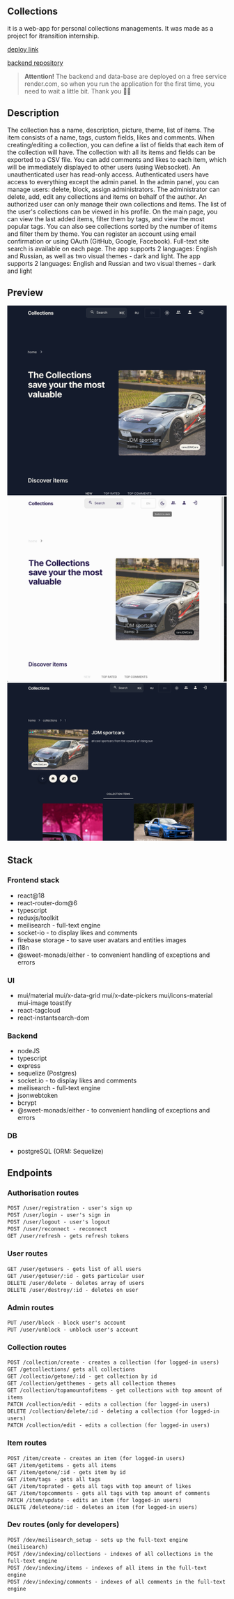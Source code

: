 ## Collections

it is a web-app for personal collections managements. It was made as a project for itransition internship.

[deploy link](https://collections-client.onrender.com/)

[backend repository](https://github.com/dmtrack/collections-server)

> **Attention!** The backend and data-base are deployed on a free service render.com, so when you run the application for the first time, you need to wait a little bit. Thank you ✊🏻

## Description

The collection has a name, description, picture, theme, list of items. The item consists of a name, tags, custom fields, likes and comments. When creating/editing a collection, you can define a list of fields that each item of the collection will have. The collection with all its items and fields can be exported to a CSV file. You can add comments and likes to each item, which will be immediately displayed to other users (using Websocket). An unauthenticated user has read-only access. Authenticated users have access to everything except the admin panel. In the admin panel, you can manage users: delete, block, assign administrators. The administrator can delete, add, edit any collections and items on behalf of the author. An authorized user can only manage their own collections and items. The list of the user's collections can be viewed in his profile. On the main page, you can view the last added items, filter them by tags, and view the most popular tags. You can also see collections sorted by the number of items and filter them by theme. You can register an account using email confirmation or using OAuth (GitHub, Google, Facebook). Full-text site search is available on each page. The app supports 2 languages: English and Russian, as well as two visual themes - dark and light. The app supports 2 languages: English and Russian and two visual themes - dark and light

## Preview

![Preview](public/previewNew1.png)
![Preview](public/previewNew2.png)
![Preview](public/previewNew3.png)

## Stack

### Frontend stack

-   react@18
-   react-router-dom@6
-   typescript
-   reduxjs/toolkit
-   meilisearch - full-text engine
-   socket-io - to display likes and comments
-   firebase storage - to save user avatars and entities images
-   i18n
-   @sweet-monads/either - to convenient handling of exceptions and errors

### UI

-   mui/material
    mui/x-data-grid
    mui/x-date-pickers
    mui/icons-material
    mui-image
    toastify
-   react-tagcloud
-   react-instantsearch-dom

### Backend

-   nodeJS
-   typescript
-   express
-   sequelize (Postgres)
-   socket.io - to display likes and comments
-   meilisearch - full-text engine
-   jsonwebtoken
-   bcrypt
-   @sweet-monads/either - to convenient handling of exceptions and errors

### DB

-   postgreSQL (ORM: Sequelize)

## Endpoints

### Authorisation routes

    POST /user/registration - user's sign up
    POST /user/login - user's sign in
    POST /user/logout - user's logout
    POST /user/reconnect - reconnect
    GET /user/refresh - gets refresh tokens

### User routes

    GET /user/getusers - gets list of all users
    GET /user/getuser/:id - gets particular user
    DELETE /user/delete - deletes array of users
    DELETE /user/destroy/:id - deletes on user

### Admin routes

    PUT /user/block - block user's account
    PUT /user/unblock - unblock user's account

### Collection routes

    POST /collection/create - creates a collection (for logged-in users)
    GET /getcollections/ gets all collections
    GET /collectio/getone/:id - get collection by id
    GET /collection/getthemes - gets all collection themes
    GET /collection/topamountofitems - get collections with top amount of items
    PATCH /collection/edit - edits a collection (for logged-in users)
    DELETE /collection/delete/:id - deleting a collection (for logged-in users)
    PATCH /collection/edit - edits a collection (for logged-in users)

### Item routes

    POST /item/create - creates an item (for logged-in users)
    GET /item/getitems - gets all items
    GET /item/getone/:id - gets item by id
    GET /item/tags - gets all tags
    GET /item/toprated - gets all tags with top amount of likes
    GET /item/topcomments - gets all tags with top amount of comments
    PATCH /item/update - edits an item (for logged-in users)
    DELETE /deleteone/:id - deletes an item (for logged-in users)

### Dev routes (only for developers)

    POST /dev/meilisearch_setup - sets up the full-text engine (meilisearch)
    POST /dev/indexing/collections - indexes of all collections in the full-text engine
    POST /dev/indexing/items - indexes of all items in the full-text engine
    POST /dev/indexing/comments - indexes of all comments in the full-text engine
